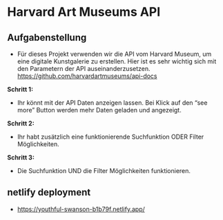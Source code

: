 # Harvard Art Museums API

## Aufgabenstellung

- Für dieses Projekt verwenden wir die API vom Harvard Museum, um eine digitale Kunstgalerie zu erstellen. Hier ist es sehr wichtig sich mit den Parametern der API auseinanderzusetzen. 
https://github.com/harvardartmuseums/api-docs

__Schritt 1:__ 
- Ihr könnt mit der API Daten anzeigen lassen. Bei Klick auf den “see more” Button werden mehr Daten geladen und angezeigt.

__Schritt 2:__ 
- Ihr habt zusätzlich eine funktionierende Suchfunktion ODER Filter Möglichkeiten.

__Schritt 3:__ 
- Die Suchfunktion UND die Filter Möglichkeiten funktionieren. 

## netlify deployment

- https://youthful-swanson-b1b79f.netlify.app/

